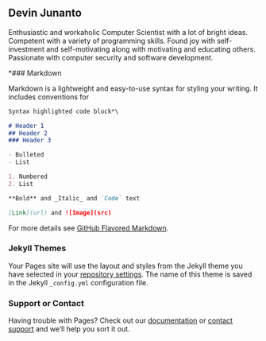 ## Devin Junanto

Enthusiastic and workaholic Computer Scientist with a lot of bright ideas. Competent with a variety of programming skills. Found joy with self-investment and self-motivating along with motivating and educating others. Passionate with computer security and software development.

\*### Markdown

Markdown is a lightweight and easy-to-use syntax for styling your writing. It includes conventions for

```markdown
Syntax highlighted code block*\

# Header 1
## Header 2
### Header 3

- Bulleted
- List

1. Numbered
2. List

**Bold** and _Italic_ and `Code` text

[Link](url) and ![Image](src)
```

For more details see [GitHub Flavored Markdown](https://guides.github.com/features/mastering-markdown/).

### Jekyll Themes

Your Pages site will use the layout and styles from the Jekyll theme you have selected in your [repository settings](https://github.com/devinjunanto/devinjunanto.github.io/settings). The name of this theme is saved in the Jekyll `_config.yml` configuration file.

### Support or Contact

Having trouble with Pages? Check out our [documentation](https://help.github.com/categories/github-pages-basics/) or [contact support](https://github.com/contact) and we’ll help you sort it out.
